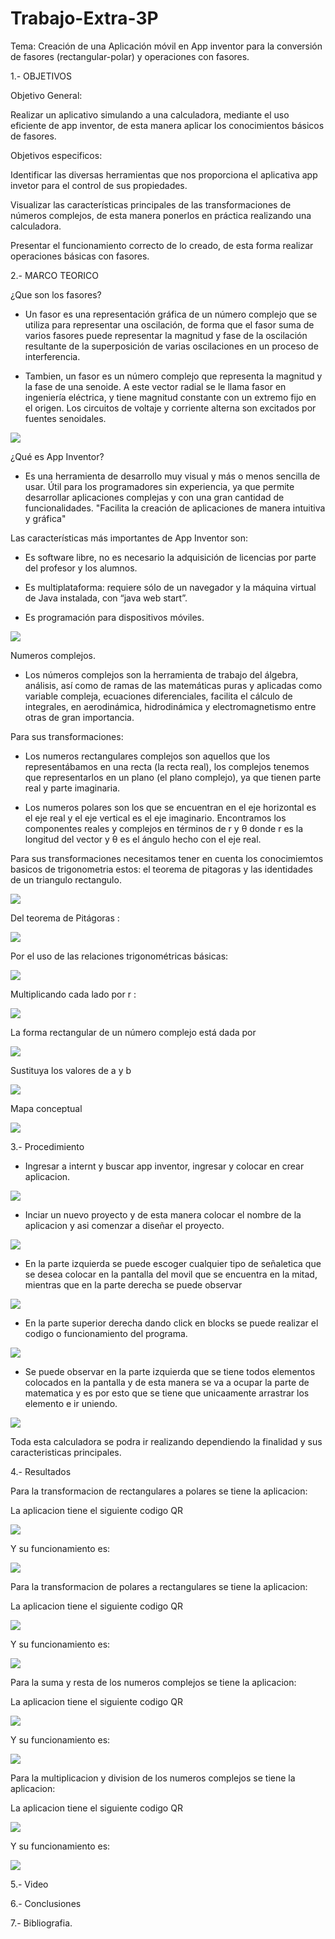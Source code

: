 # Trabajo-Extra-3P

Tema: Creación de una Aplicación móvil en App inventor para la conversión de fasores (rectangular-polar) y operaciones con fasores.

1.- OBJETIVOS

Objetivo General:

Realizar un aplicativo simulando a una calculadora, mediante el uso eficiente de app inventor, de esta manera aplicar los conocimientos básicos de fasores.

Objetivos especificos:

Identificar las diversas herramientas que nos proporciona el aplicativa app invetor para el control de sus propiedades.

Visualizar las características principales de las transformaciones de números complejos, de esta manera ponerlos en práctica realizando una calculadora.

Presentar el funcionamiento correcto de lo creado, de esta forma realizar operaciones básicas con fasores.

2.- MARCO TEORICO 

¿Que son los fasores?

- Un fasor es una representación gráfica de un número complejo que se utiliza para representar una oscilación, de forma que el fasor suma de varios fasores puede representar la magnitud y fase de la oscilación resultante de la superposición de varias oscilaciones en un proceso de interferencia.

- Tambien, un fasor es un número complejo que representa la magnitud y la fase de una senoide. A este vector radial se le llama fasor en ingeniería eléctrica, y tiene magnitud constante con un extremo fijo en el origen. Los circuitos de voltaje y corriente alterna son excitados por fuentes senoidales.

![](TRABAJO_EXTRA/1.png)

¿Qué es App Inventor?

- Es una herramienta de desarrollo muy visual y más o menos sencilla de usar. Útil para los programadores sin experiencia, ya que permite desarrollar aplicaciones complejas y con una gran cantidad de funcionalidades. "Facilita la creación de aplicaciones de manera intuitiva y gráfica"

Las características más importantes de App Inventor son:

- Es software libre, no es necesario la adquisición de licencias por parte del profesor y los alumnos.

- Es multiplataforma: requiere sólo de un navegador y la máquina virtual de Java instalada, con “java web start”.

- Es programación para dispositivos móviles.

![](TRABAJO_EXTRA/2.png)

Numeros complejos.

- Los números complejos son la herramienta de trabajo del álgebra, análisis, así como de ramas de las matemáticas puras y aplicadas como variable compleja, ecuaciones diferenciales, facilita el cálculo de integrales, en aerodinámica, hidrodinámica y electromagnetismo entre otras de gran importancia.

Para sus transformaciones:

- Los numeros rectangulares complejos son aquellos que los representábamos en una recta (la recta real), los complejos tenemos que representarlos en un plano (el plano complejo), ya que tienen parte real y parte imaginaria.

- Los numeros polares son los que se encuentran en el eje horizontal es el eje real y el eje vertical es el eje imaginario. Encontramos los componentes reales y complejos en términos de r y θ donde r es la longitud del vector y θ es el ángulo hecho con el eje real.

Para sus transformaciones necesitamos tener en cuenta los conocimiemtos basicos de trigonometria estos: el teorema de pitagoras y las identidades de un triangulo rectangulo.

![](TRABAJO_EXTRA/3.png)

Del teorema de Pitágoras :

![](TRABAJO_EXTRA/4.png)

Por el uso de las relaciones trigonométricas básicas:

![](TRABAJO_EXTRA/5.png)

Multiplicando cada lado por r :

![](TRABAJO_EXTRA/6.png)

La forma rectangular de un número complejo está dada por

![](TRABAJO_EXTRA/7.png)

Sustituya los valores de a y b

![](TRABAJO_EXTRA/8.png)

Mapa conceptual 

![](TRABAJO_EXTRA/mapoa.jpg)

3.- Procedimiento

- Ingresar a internt y buscar app inventor, ingresar y colocar en crear aplicacion.

![](https://github.com/spcueva1/Trabajo-Extra-3P/blob/4851727615dc8325f4e77278badac6d178906d51/appinventor/1.PNG)

- Inciar un nuevo proyecto y de esta manera colocar el nombre de la aplicacion y asi comenzar a diseñar el proyecto.

![](https://github.com/spcueva1/Trabajo-Extra-3P/blob/4851727615dc8325f4e77278badac6d178906d51/appinventor/2.PNG)

- En la parte izquierda se puede escoger cualquier tipo de señaletica que se desea colocar en la pantalla del movil que se encuentra en la mitad, mientras que en la parte derecha se puede observar 

![](https://github.com/spcueva1/Trabajo-Extra-3P/blob/4851727615dc8325f4e77278badac6d178906d51/appinventor/3.PNG)

- En la parte superior derecha dando click en blocks se puede realizar el codigo o funcionamiento del programa.

![](https://github.com/spcueva1/Trabajo-Extra-3P/blob/4851727615dc8325f4e77278badac6d178906d51/appinventor/4.PNG)

- Se puede  observar en la parte izquierda que se tiene todos elementos colocados en la pantalla y de esta manera se va a ocupar la parte de matematica y es por esto que se tiene que unicaamente arrastrar los elemento e ir uniendo.

![](https://github.com/spcueva1/Trabajo-Extra-3P/blob/4851727615dc8325f4e77278badac6d178906d51/appinventor/5.PNG)

Toda esta calculadora se podra ir realizando dependiendo la finalidad y sus caracteristicas principales. 

4.- Resultados

Para la transformacion de rectangulares a polares se tiene la aplicacion: 

La aplicacion tiene el siguiente codigo QR

![](https://github.com/spcueva1/Trabajo-Extra-3P/blob/4851727615dc8325f4e77278badac6d178906d51/appinventor/6.PNG)

Y su funcionamiento es: 

![](https://github.com/spcueva1/Trabajo-Extra-3P/blob/4851727615dc8325f4e77278badac6d178906d51/appinventor/7.PNG)

Para la transformacion de polares a rectangulares se tiene la aplicacion: 

La aplicacion tiene el siguiente codigo QR

![](https://github.com/spcueva1/Trabajo-Extra-3P/blob/4851727615dc8325f4e77278badac6d178906d51/appinventor/8.PNG)

Y su funcionamiento es: 

![](https://github.com/spcueva1/Trabajo-Extra-3P/blob/4851727615dc8325f4e77278badac6d178906d51/appinventor/9.PNG)

Para la suma y resta de los numeros complejos se tiene la aplicacion: 

La aplicacion tiene el siguiente codigo QR

![](https://github.com/spcueva1/Trabajo-Extra-3P/blob/4851727615dc8325f4e77278badac6d178906d51/appinventor/10.PNG)

Y su funcionamiento es: 

![](https://github.com/spcueva1/Trabajo-Extra-3P/blob/4851727615dc8325f4e77278badac6d178906d51/appinventor/11.PNG)

Para la multiplicacion y division de los numeros complejos se tiene la aplicacion: 

La aplicacion tiene el siguiente codigo QR

![](https://github.com/spcueva1/Trabajo-Extra-3P/blob/4851727615dc8325f4e77278badac6d178906d51/appinventor/12.PNG)

Y su funcionamiento es: 

![](https://github.com/spcueva1/Trabajo-Extra-3P/blob/4851727615dc8325f4e77278badac6d178906d51/appinventor/13.PNG)

5.- Video

6.- Conclusiones

7.- Bibliografia.



